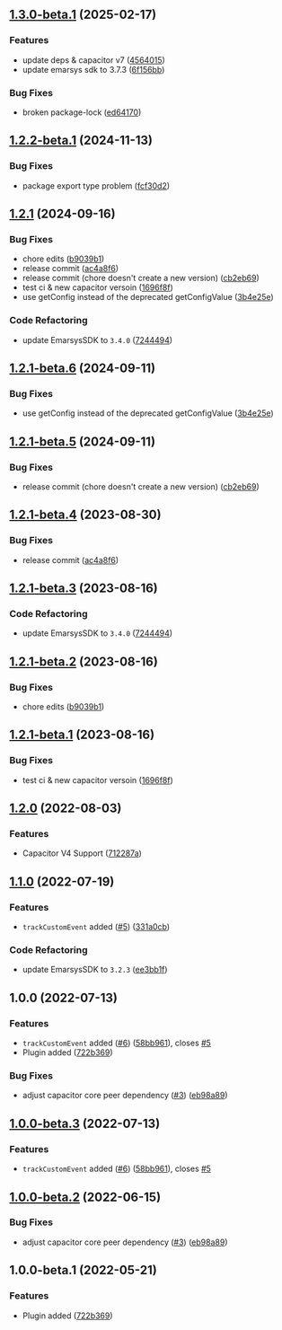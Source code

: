 ## [1.3.0-beta.1](https://github.com/roller-ecom/capacitor-emarsys-sdk/compare/V1.2.2-beta.1...V1.3.0-beta.1) (2025-02-17)


### Features

* update deps & capacitor v7 ([4564015](https://github.com/roller-ecom/capacitor-emarsys-sdk/commit/45640153b4ca596a95cfe62d80a6ff201d3e86aa))
* update emarsys sdk to 3.7.3 ([6f156bb](https://github.com/roller-ecom/capacitor-emarsys-sdk/commit/6f156bba839caae1dc22d2bfd14328ca66bd4ea0))


### Bug Fixes

* broken package-lock ([ed64170](https://github.com/roller-ecom/capacitor-emarsys-sdk/commit/ed64170f37a72fcc650cd785bd5de9051e75956d))

## [1.2.2-beta.1](https://github.com/roller-ecom/capacitor-emarsys-sdk/compare/V1.2.1...V1.2.2-beta.1) (2024-11-13)


### Bug Fixes

* package export type problem ([fcf30d2](https://github.com/roller-ecom/capacitor-emarsys-sdk/commit/fcf30d22b0aa64bd4dc956e543cda846c4dca282))

## [1.2.1](https://github.com/roller-ecom/capacitor-emarsys-sdk/compare/V1.2.0...V1.2.1) (2024-09-16)


### Bug Fixes

* chore edits ([b9039b1](https://github.com/roller-ecom/capacitor-emarsys-sdk/commit/b9039b1716432b2bc85c34bc0c9c04c273babddd))
* release commit ([ac4a8f6](https://github.com/roller-ecom/capacitor-emarsys-sdk/commit/ac4a8f6419223ccca5ef91d5c3bacc5451009973))
* release commit (chore doesn't create a new version) ([cb2eb69](https://github.com/roller-ecom/capacitor-emarsys-sdk/commit/cb2eb6959623897253144097fe7ac993ca0396c6))
* test ci & new capacitor versoin ([1696f8f](https://github.com/roller-ecom/capacitor-emarsys-sdk/commit/1696f8f6a0305b01ff7418a556a376f5b33b71ea))
* use getConfig instead of the deprecated getConfigValue ([3b4e25e](https://github.com/roller-ecom/capacitor-emarsys-sdk/commit/3b4e25e77562b44b10168b449e06463334393a15))


### Code Refactoring

* update EmarsysSDK to `3.4.0` ([7244494](https://github.com/roller-ecom/capacitor-emarsys-sdk/commit/724449403c1fb1d984e4d5ff3fc21fc3285124df))

## [1.2.1-beta.6](https://github.com/roller-ecom/capacitor-emarsys-sdk/compare/V1.2.1-beta.5...V1.2.1-beta.6) (2024-09-11)


### Bug Fixes

* use getConfig instead of the deprecated getConfigValue ([3b4e25e](https://github.com/roller-ecom/capacitor-emarsys-sdk/commit/3b4e25e77562b44b10168b449e06463334393a15))

## [1.2.1-beta.5](https://github.com/roller-ecom/capacitor-emarsys-sdk/compare/V1.2.1-beta.4...V1.2.1-beta.5) (2024-09-11)


### Bug Fixes

* release commit (chore doesn't create a new version) ([cb2eb69](https://github.com/roller-ecom/capacitor-emarsys-sdk/commit/cb2eb6959623897253144097fe7ac993ca0396c6))

## [1.2.1-beta.4](https://github.com/roller-ecom/capacitor-emarsys-sdk/compare/V1.2.1-beta.3...V1.2.1-beta.4) (2023-08-30)


### Bug Fixes

* release commit ([ac4a8f6](https://github.com/roller-ecom/capacitor-emarsys-sdk/commit/ac4a8f6419223ccca5ef91d5c3bacc5451009973))

## [1.2.1-beta.3](https://github.com/roller-ecom/capacitor-emarsys-sdk/compare/V1.2.1-beta.2...V1.2.1-beta.3) (2023-08-16)


### Code Refactoring

* update EmarsysSDK to `3.4.0` ([7244494](https://github.com/roller-ecom/capacitor-emarsys-sdk/commit/724449403c1fb1d984e4d5ff3fc21fc3285124df))

## [1.2.1-beta.2](https://github.com/roller-ecom/capacitor-emarsys-sdk/compare/V1.2.1-beta.1...V1.2.1-beta.2) (2023-08-16)


### Bug Fixes

* chore edits ([b9039b1](https://github.com/roller-ecom/capacitor-emarsys-sdk/commit/b9039b1716432b2bc85c34bc0c9c04c273babddd))

## [1.2.1-beta.1](https://github.com/roller-ecom/capacitor-emarsys-sdk/compare/V1.2.0...V1.2.1-beta.1) (2023-08-16)


### Bug Fixes

* test ci & new capacitor versoin ([1696f8f](https://github.com/roller-ecom/capacitor-emarsys-sdk/commit/1696f8f6a0305b01ff7418a556a376f5b33b71ea))

## [1.2.0](https://github.com/EinfachHans/capacitor-emarsys-sdk/compare/V1.1.0...V1.2.0) (2022-08-03)


### Features

* Capacitor V4 Support ([712287a](https://github.com/EinfachHans/capacitor-emarsys-sdk/commit/712287a89bd565256ebdcee98ec6c7deef89719d))

## [1.1.0](https://github.com/EinfachHans/capacitor-emarsys-sdk/compare/V1.0.0...V1.1.0) (2022-07-19)


### Features

* `trackCustomEvent` added ([#5](https://github.com/EinfachHans/capacitor-emarsys-sdk/issues/5)) ([331a0cb](https://github.com/EinfachHans/capacitor-emarsys-sdk/commit/331a0cb3652df99c455151672eeebae69296354f))


### Code Refactoring

* update EmarsysSDK to `3.2.3` ([ee3bb1f](https://github.com/EinfachHans/capacitor-emarsys-sdk/commit/ee3bb1f3a6bd53c3e9be72642ee0062583b36677))

## 1.0.0 (2022-07-13)


### Features

* `trackCustomEvent` added ([#6](https://github.com/EinfachHans/capacitor-emarsys-sdk/issues/6)) ([58bb961](https://github.com/EinfachHans/capacitor-emarsys-sdk/commit/58bb9614fb42557033367085189e2353c3c5055f)), closes [#5](https://github.com/EinfachHans/capacitor-emarsys-sdk/issues/5)
* Plugin added ([722b369](https://github.com/EinfachHans/capacitor-emarsys-sdk/commit/722b3696fcacc083cf580ad5f1f91a5c62f32739))


### Bug Fixes

* adjust capacitor core peer dependency ([#3](https://github.com/EinfachHans/capacitor-emarsys-sdk/issues/3)) ([eb98a89](https://github.com/EinfachHans/capacitor-emarsys-sdk/commit/eb98a8931a193c1b393a73c7727e0dbcd89008dd))

## [1.0.0-beta.3](https://github.com/EinfachHans/capacitor-emarsys-sdk/compare/V1.0.0-beta.2...V1.0.0-beta.3) (2022-07-13)


### Features

* `trackCustomEvent` added ([#6](https://github.com/EinfachHans/capacitor-emarsys-sdk/issues/6)) ([58bb961](https://github.com/EinfachHans/capacitor-emarsys-sdk/commit/58bb9614fb42557033367085189e2353c3c5055f)), closes [#5](https://github.com/EinfachHans/capacitor-emarsys-sdk/issues/5)

## [1.0.0-beta.2](https://github.com/EinfachHans/capacitor-emarsys-sdk/compare/V1.0.0-beta.1...V1.0.0-beta.2) (2022-06-15)


### Bug Fixes

* adjust capacitor core peer dependency ([#3](https://github.com/EinfachHans/capacitor-emarsys-sdk/issues/3)) ([eb98a89](https://github.com/EinfachHans/capacitor-emarsys-sdk/commit/eb98a8931a193c1b393a73c7727e0dbcd89008dd))

## 1.0.0-beta.1 (2022-05-21)


### Features

* Plugin added ([722b369](https://github.com/EinfachHans/capacitor-emarsys-sdk/commit/722b3696fcacc083cf580ad5f1f91a5c62f32739))
